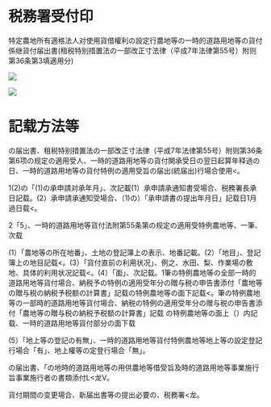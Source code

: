 # 税務署受付印

特定農地所有適格法人对使用貨借權利の設定行農地等の一時的道路用地等の貨付係继貨付届出書(租税特别措置法の一部改正寸法律（平成7年法律第55号）附则第36条第3填適用分)

![](https://www.nta.go.jp/tmp/fdec13f7-77ad-4763-8f39-ced92ac8b77b/images/167223704e953b8b4ba6060730ee617aec835fbb3c0a669284021131384d4a11.jpg)

![](https://www.nta.go.jp/tmp/fdec13f7-77ad-4763-8f39-ced92ac8b77b/images/6887ecd421550efcf48598ebe35149b411ff5e4e7b9b395e16a13db54e969030.jpg)

# 記载方法等

の届出書、租税特别措置法の一部改正寸法律（平成7年法律第55号）附则第36条第6项の规定の適用受人、一時的道路用地等の貨付関承受日の翌日起算年释過の日、一時的道路用地等の貨付特例の適用受旨の届出(統届出)行場合使用<。

1(2)の「(1)の承申請对承年月」、次記載(1）承申請承通知書受場合、税務署長承日記载。(2）承申請承通知受場合、（1)の）「承申請書の提出年月日」記载日1月過日载<。

2「5」、一時的道路用地等貨付法附第55条第の规定の適用受特例農地等、一筆、次载

(1）「農地等の所在地番」、土地の登記簿上の表示、地番記載。(2）「地目」、登記簿上の地目記载<。(3）「貨付直前の利用状况」、例之、水田、梨、作業場の敷地、具体的利用状况記载<。(4）「面」、次記载。1筆の特例農地等の全部一時的道路用地等貨付場合、納税予の特例の適用受年分の贈与税の申告書添付「農地等の贈与税の納税予税额の計算書」記载の特例農地等の面下記载<。筆の特例農地等の一部時的道路用地等貨付場合、納税の特例の適用受年分の赠与税の申告書添付「農地等の贈与税の納税予税额の計算書」記载 の特例農地等の面上（）内記载、一時的道路用地等貨付部分の面下载

(5）「地上等の登記の有無」、一時的道路用地等貨付特例農地等地上等の設定登記行場合「有」、地上權等の定登行場合「無」。

の届出書、「の地時的道路用地等の用供農地等借受旨及時的道路用地等事業施行旨事業施行者の書類添付L<龙V。

貨付期間の变更場合、新届出書等の提出必要の、税務署<龙。